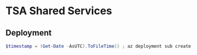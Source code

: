 # TSA Shared Services

## Deployment
```powershell
$timestamp = (Get-Date -AsUTC).ToFileTime() ; az deployment sub create --name "tsa-$timestamp" --location eastus --template-file .\azure\main.bicep --parameters location=eastus
```